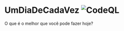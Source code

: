 # UmDiaDeCadaVez ![CodeQL](https://github.com/RDPodcasting/UmDiaDeCadaVez/workflows/CodeQL/badge.svg)
O que é o melhor que você pode fazer hoje?
